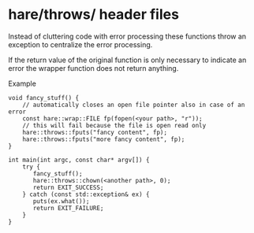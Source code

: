 # hare/throws/ header files

Instead of cluttering code with error processing these functions throw an
exception to centralize the error processing.

If the return value of the original function is only necessary to indicate an
error the wrapper function does not return anything.

Example

    void fancy_stuff() {
        // automatically closes an open file pointer also in case of an error
        const hare::wrap::FILE fp(fopen(<your path>, "r"));
        // this will fail because the file is open read only
        hare::throws::fputs("fancy content", fp);
        hare::throws::fputs("more fancy content", fp);
    }

    int main(int argc, const char* argv[]) {
        try {
           fancy_stuff();
           hare::throws::chown(<another path>, 0);
           return EXIT_SUCCESS;
        } catch (const std::exception& ex) {
           puts(ex.what());
           return EXIT_FAILURE;
        }
    }
